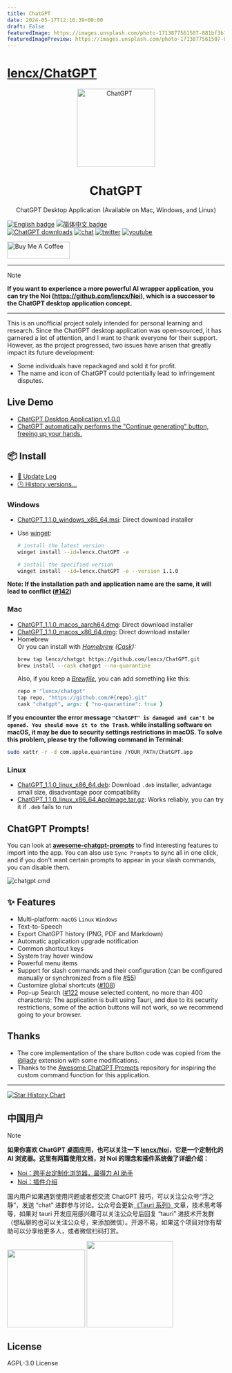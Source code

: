 ```yaml
---
title: ChatGPT
date: 2024-05-17T12:16:39+08:00
draft: False
featuredImage: https://images.unsplash.com/photo-1713877561507-881bf3b1c310?ixid=M3w0NjAwMjJ8MHwxfHJhbmRvbXx8fHx8fHx8fDE3MTU5MTkzODR8&ixlib=rb-4.0.3
featuredImagePreview: https://images.unsplash.com/photo-1713877561507-881bf3b1c310?ixid=M3w0NjAwMjJ8MHwxfHJhbmRvbXx8fHx8fHx8fDE3MTU5MTkzODR8&ixlib=rb-4.0.3
---
```


# [lencx/ChatGPT](https://github.com/lencx/ChatGPT)

<p align="center">
  <img width="180" src="./public/logo.png" alt="ChatGPT">
  <h1 align="center">ChatGPT</h1>
  <p align="center">ChatGPT Desktop Application (Available on Mac, Windows, and Linux)</p>
</p>

[![English badge](https://img.shields.io/badge/%E8%8B%B1%E6%96%87-English-blue)](./README.md)
[![简体中文 badge](https://img.shields.io/badge/%E7%AE%80%E4%BD%93%E4%B8%AD%E6%96%87-Simplified%20Chinese-blue)](./README-ZH_CN.md)\
[![ChatGPT downloads](https://img.shields.io/github/downloads/lencx/ChatGPT/total.svg?style=flat-square)](https://github.com/lencx/ChatGPT/releases)
[![chat](https://img.shields.io/badge/chat-discord-blue?style=flat&logo=discord)](https://discord.gg/aPhCRf4zZr)
[![twitter](https://img.shields.io/badge/follow-lencx__-blue?style=flat&logo=Twitter)](https://twitter.com/lencx_)
[![youtube](https://img.shields.io/youtube/channel/subscribers/UC__gTZL-OZKDPic7s_6Ntgg?style=social)](https://www.youtube.com/@lencx)

<a href="https://www.buymeacoffee.com/lencx" target="_blank"><img src="https://cdn.buymeacoffee.com/buttons/v2/default-blue.png" alt="Buy Me A Coffee" style="height: 40px !important;width: 145px !important;" ></a>

---

> [!NOTE]
> **If you want to experience a more powerful AI wrapper application, you can try the Noi (https://github.com/lencx/Noi), which is a successor to the ChatGPT desktop application concept.**

---

This is an unofficial project solely intended for personal learning and research. Since the ChatGPT desktop application was open-sourced, it has garnered a lot of attention, and I want to thank everyone for their support. However, as the project progressed, two issues have arisen that greatly impact its future development:

- Some individuals have repackaged and sold it for profit.
- The name and icon of ChatGPT could potentially lead to infringement disputes.

## Live Demo

- [ChatGPT Desktop Application v1.0.0](https://youtu.be/IIuuB5vFFAQ)
- [ChatGPT automatically performs the "Continue generating" button, freeing up your hands.](https://youtu.be/bbL5cPmiGig)

## 📦 Install

- [📝 Update Log](./UPDATE_LOG.md)
- [🕒 History versions...](https://github.com/lencx/ChatGPT/releases)

<!-- tr-download-start -->

### Windows

- [ChatGPT_1.1.0_windows_x86_64.msi](https://github.com/lencx/ChatGPT/releases/download/v1.1.0/ChatGPT_1.1.0_windows_x86_64.msi): Direct download installer
- Use [winget](https://winstall.app/apps/lencx.ChatGPT):

  ```bash
  # install the latest version
  winget install --id=lencx.ChatGPT -e

  # install the specified version
  winget install --id=lencx.ChatGPT -e --version 1.1.0
  ```

**Note: If the installation path and application name are the same, it will lead to conflict ([#142](https://github.com/lencx/ChatGPT/issues/142))**

### Mac

- [ChatGPT_1.1.0_macos_aarch64.dmg](https://github.com/lencx/ChatGPT/releases/download/v1.1.0/ChatGPT_1.1.0_macos_aarch64.dmg): Direct download installer
- [ChatGPT_1.1.0_macos_x86_64.dmg](https://github.com/lencx/ChatGPT/releases/download/v1.1.0/ChatGPT_1.1.0_macos_x86_64.dmg): Direct download installer
- Homebrew \
  Or you can install with _[Homebrew](https://brew.sh) ([Cask](https://docs.brew.sh/Cask-Cookbook)):_
  ```sh
  brew tap lencx/chatgpt https://github.com/lencx/ChatGPT.git
  brew install --cask chatgpt --no-quarantine
  ```
  Also, if you keep a _[Brewfile](https://github.com/Homebrew/homebrew-bundle#usage)_, you can add something like this:
  ```rb
  repo = "lencx/chatgpt"
  tap repo, "https://github.com/#{repo}.git"
  cask "chatgpt", args: { "no-quarantine": true }
  ```

**If you encounter the error message `"ChatGPT" is damaged and can't be opened. You should move it to the Trash`. while installing software on macOS, it may be due to security settings restrictions in macOS. To solve this problem, please try the following command in Terminal:**

```bash
sudo xattr -r -d com.apple.quarantine /YOUR_PATH/ChatGPT.app
```

### Linux

- [ChatGPT_1.1.0_linux_x86_64.deb](https://github.com/lencx/ChatGPT/releases/download/v1.1.0/ChatGPT_1.1.0_linux_x86_64.deb): Download `.deb` installer, advantage small size, disadvantage poor compatibility
- [ChatGPT_1.1.0_linux_x86_64.AppImage.tar.gz](https://github.com/lencx/ChatGPT/releases/download/v1.1.0/ChatGPT_1.1.0_linux_x86_64.AppImage.tar.gz): Works reliably, you can try it if `.deb` fails to run

<!-- tr-download-end -->

## ChatGPT Prompts!

You can look at **[awesome-chatgpt-prompts](https://github.com/f/awesome-chatgpt-prompts)** to find interesting features to import into the app. You can also use `Sync Prompts` to sync all in one click, and if you don't want certain prompts to appear in your slash commands, you can disable them.

![chatgpt cmd](./assets/chatgpt-cmd.png)

## ✨ Features

- Multi-platform: `macOS` `Linux` `Windows`
- Text-to-Speech
- Export ChatGPT history (PNG, PDF and Markdown)
- Automatic application upgrade notification
- Common shortcut keys
- System tray hover window
- Powerful menu items
- Support for slash commands and their configuration (can be configured manually or synchronized from a file [#55](https://github.com/lencx/ChatGPT/issues/55))
- Customize global shortcuts ([#108](https://github.com/lencx/ChatGPT/issues/108))
- Pop-up Search ([#122](https://github.com/lencx/ChatGPT/issues/122) mouse selected content, no more than 400 characters): The application is built using Tauri, and due to its security restrictions, some of the action buttons will not work, so we recommend going to your browser.

## Thanks

- The core implementation of the share button code was copied from the [@liady](https://github.com/liady) extension with some modifications.
- Thanks to the [Awesome ChatGPT Prompts](https://github.com/f/awesome-chatgpt-prompts) repository for inspiring the custom command function for this application.

---

[![Star History Chart](https://api.star-history.com/svg?repos=lencx/chatgpt&type=Timeline)](https://star-history.com/#lencx/chatgpt&Timeline)

## 中国用户

> [!NOTE]
> **如果你喜欢 ChatGPT 桌面应用，也可以关注一下 [lencx/Noi](https://github.com/lencx/Noi)，它是一个定制化的 AI 浏览器。这里有两篇使用文档，对 Noi 的理念和插件系统做了详细介绍：**
> - [Noi：跨平台定制化浏览器，最得力 AI 助手](https://mp.weixin.qq.com/s/dAN7LOw7mH609HdAyEvXfg)
> - [Noi：插件介绍](https://mp.weixin.qq.com/s/M6gO6MdK5obCvs2LIBZA3w)

国内用户如果遇到使用问题或者想交流 ChatGPT 技巧，可以关注公众号“浮之静”，发送 “chat” 进群参与讨论。公众号会更新[《Tauri 系列》](https://mp.weixin.qq.com/mp/appmsgalbum?__biz=MzIzNjE2NTI3NQ==&action=getalbum&album_id=2593843659863752704)文章，技术思考等等，如果对 tauri 开发应用感兴趣可以关注公众号后回复 “tauri” 进技术开发群（想私聊的也可以关注公众号，来添加微信）。开源不易，如果这个项目对你有帮助可以分享给更多人，或者微信扫码打赏。

<img width="180" src="https://user-images.githubusercontent.com/16164244/207228300-ea5c4688-c916-4c55-a8c3-7f862888f351.png"> <img width="200" src="https://user-images.githubusercontent.com/16164244/207228025-117b5f77-c5d2-48c2-a070-774b7a1596f2.png">

## License

AGPL-3.0 License
